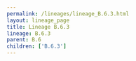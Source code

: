 ```yaml
---
permalink: /lineages/lineage_B.6.3.html
layout: lineage_page
title: Lineage B.6.3
lineage: B.6.3
parent: B.6
children: ['B.6.3']
---
```

